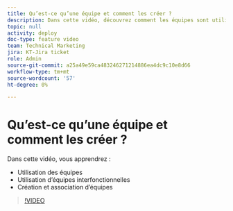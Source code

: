 ```yaml
---
title: Qu’est-ce qu’une équipe et comment les créer ?
description: Dans cette vidéo, découvrez comment les équipes sont utilisées, comment utiliser des équipes interfonctionnelles et comment créer des équipes.
topic: null
activity: deploy
doc-type: feature video
team: Technical Marketing
jira: KT-Jira ticket
role: Admin
source-git-commit: a25a49e59ca483246271214886ea4dc9c10e8d66
workflow-type: tm+mt
source-wordcount: '57'
ht-degree: 0%

---
```


# Qu’est-ce qu’une équipe et comment les créer ?

Dans cette vidéo, vous apprendrez :

* Utilisation des équipes
* Utilisation d’équipes interfonctionnelles
* Création et association d’équipes

>[!VIDEO](https://video.tv.adobe.com/v/335071/?quality=12&learn=on)
